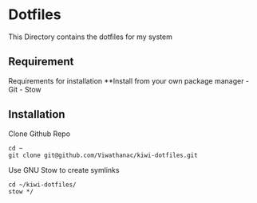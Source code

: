 # Dotfiles

This Directory contains the dotfiles for my system

## Requirement 
Requirements for installation
**Install from your own package manager
    - Git
    - Stow

## Installation

Clone Github Repo 
```
cd ~
git clone git@github.com/Viwathanac/kiwi-dotfiles.git
```

Use GNU Stow to create symlinks
```
cd ~/kiwi-dotfiles/
stow */
```
